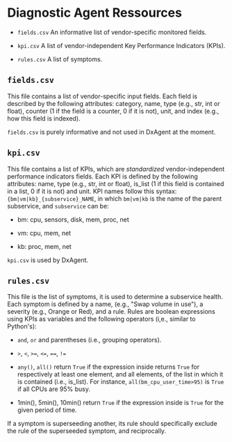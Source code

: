 # Diagnostic Agent Ressources

* `fields.csv`
   An informative list of vendor-specific monitored fields.
   
* `kpi.csv`
   A list of vendor-independent Key Performance Indicators (KPIs).

* `rules.csv`
   A list of symptoms.
   
## `fields.csv`

This file contains a list of vendor-specific input fields. Each field is described
by the following attributes: category, name, type (e.g., str, int or float), 
counter (1 if the field is a counter, 0 if it is not), unit, and index (e.g.,
how this field is indexed).

`fields.csv` is purely informative and not used in DxAgent at the moment.

## `kpi.csv`

This file contains a list of KPIs, which are *standardized* vendor-independent
performance indicators fields. Each KPI is defined by the following attributes:
name, type (e.g., str, int or float), is_list (1 if this field is contained in
a list, 0 if it is not) and unit. KPI names follow this syntax: 
`{bm|vm|kb}_{subservice}_NAME`, in which `bm|vm|kb` is the name of the
parent subservice, and `subservice` can be:

* bm: cpu, sensors, disk, mem, proc, net

* vm: cpu, mem, net

* kb: proc, mem, net

`kpi.csv` is used by DxAgent.

## `rules.csv`

This file is the list of symptoms, it is used to determine a subservice health.
Each symptom is defined by a name, (e.g., "Swap volume in use"), a severity (e.g.,
Orange or Red), and a rule. Rules are boolean expressions using KPIs as variables
and the following operators (i,e., similar to Python's):

* `and`, `or` and parentheses (i.e., grouping operators).

* `>`, `<`, `>=`, `<=`, `==`, `!=`

* `any()`, `all()` return `True` if the expression inside returns `True` for
respectively at least one element, and all elements, of the list in which it
is contained (i.e., is_list). For instance, `all(bm_cpu_user_time>95)` is
`True` if all CPUs are 95% busy.

* 1min(), 5min(), 10min() return `True` if the expression inside is `True`
for the given period of time.


If a symptom is superseeding another, its rule should specifically exclude the rule of
the superseeded symptom, and reciprocally.
